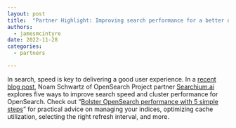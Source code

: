 ```yaml
---
layout: post
title:  "Partner Highlight: Improving search performance for a better user experience"
authors:
  - jamesmcintyre
date: 2022-11-28
categories:
  - partners

---
```


In search, speed is key to delivering a good user experience. In a [recent blog post](https://medium.com/@noamschwartz1/bolster-opensearch-performance-with-5-simple-steps-ca7d21234f6b), Noam Schwartz of OpenSearch Project partner [Searchium.ai](https://www.searchium.ai/) explores five ways to improve search speed and cluster performance for OpenSearch. Check out “[Bolster OpenSearch performance with 5 simple steps](https://medium.com/@noamschwartz1/bolster-opensearch-performance-with-5-simple-steps-ca7d21234f6b)” for practical advice on managing your indices, optimizing cache utilization, selecting the right refresh interval, and more.
